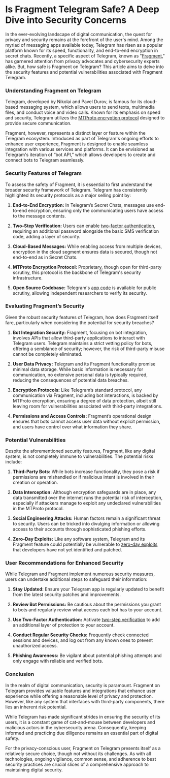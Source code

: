 # Is Fragment Telegram Safe? A Deep Dive into Security Concerns

In the ever-evolving landscape of digital communication, the quest for privacy and security remains at the forefront of the user's mind. Among the myriad of messaging apps available today, Telegram has risen as a popular platform known for its speed, functionality, and end-to-end encryption in secret chats. Recently, a specific aspect of Telegram, known as "[Fragment](https://www.license-token.com/wiki/what-is-fragment-telegram)," has garnered attention from privacy advocates and cybersecurity experts alike. But, how safe is Fragment on Telegram? This article aims to delve into the security features and potential vulnerabilities associated with Fragment Telegram.

### Understanding Fragment on Telegram

Telegram, developed by Nikolai and Pavel Durov, is famous for its cloud-based messaging system, which allows users to send texts, multimedia files, and conduct voice and video calls. Known for its emphasis on speed and security, Telegram utilizes the [MTProto encryption protocol](https://core.telegram.org/mtproto) designed to provide secure communication.

Fragment, however, represents a distinct layer or feature within the Telegram ecosystem. Introduced as part of Telegram's ongoing efforts to enhance user experience, Fragment is designed to enable seamless integration with various services and platforms. It can be envisioned as Telegram's iteration of “bot API,” which allows developers to create and connect bots to Telegram seamlessly.

### Security Features of Telegram

To assess the safety of Fragment, it is essential to first understand the broader security framework of Telegram. Telegram has consistently highlighted its security protocols as a major selling point by:

1. **End-to-End Encryption:** In Telegram’s Secret Chats, messages use end-to-end encryption, ensuring only the communicating users have access to the message contents.

2. **Two-Step Verification:** Users can enable [two-factor authentication](https://telegram.org/blog/sessions-and-2-step-verification), requiring an additional password alongside the basic SMS verification code, adding a layer of security.

3. **Cloud-Based Messages:** While enabling access from multiple devices, encryption in the cloud segment ensures data is secured, though not end-to-end as in Secret Chats.

4. **MTProto Encryption Protocol:** Proprietary, though open for third-party scrutiny, this protocol is the backbone of Telegram's security infrastructure.

5. **Open Source Codebase:** Telegram's [app code](https://telegram.org/faq#q-can-i-see-the-source-code-for-telegram) is available for public scrutiny, allowing independent researchers to verify its security.

### Evaluating Fragment’s Security

Given the robust security features of Telegram, how does Fragment itself fare, particularly when considering the potential for security breaches?

1. **Bot Integration Security:** Fragment, focusing on bot integration, involves APIs that allow third-party applications to interact with Telegram users. Telegram maintains a strict vetting policy for bots, offering a semblance of security; however, the risk of third-party misuse cannot be completely eliminated.

2. **User Data Privacy:** Telegram and its Fragment functionality promise minimal data storage. While basic information is necessary for communication, no extensive personal data is typically required, reducing the consequences of potential data breaches.

3. **Encryption Protocols:** Like Telegram’s standard protocol, any communication via Fragment, including bot interactions, is backed by MTProto encryption, ensuring a degree of data protection, albeit still leaving room for vulnerabilities associated with third-party integrations.

4. **Permissions and Access Controls:** Fragment’s operational design ensures that bots cannot access user data without explicit permission, and users have control over what information they share.

### Potential Vulnerabilities

Despite the aforementioned security features, Fragment, like any digital system, is not completely immune to vulnerabilities. The potential risks include:

1. **Third-Party Bots:** While bots increase functionality, they pose a risk if permissions are mishandled or if malicious intent is involved in their creation or operation.

2. **Data Interception:** Although encryption safeguards are in place, any data transmitted over the internet runs the potential risk of interception, especially if attackers manage to exploit any undeclared vulnerabilities in the MTProto protocol.

3. **Social Engineering Attacks:** Human factors remain a significant threat to security. Users can be tricked into divulging information or allowing access to their accounts through sophisticated phishing efforts.

4. **Zero-Day Exploits:** Like any software system, Telegram and its Fragment feature could potentially be vulnerable to [zero-day exploits](https://en.wikipedia.org/wiki/Zero-day_(computing)) that developers have not yet identified and patched.

### User Recommendations for Enhanced Security

While Telegram and Fragment implement numerous security measures, users can undertake additional steps to safeguard their information:

1. **Stay Updated:** Ensure your Telegram app is regularly updated to benefit from the latest security patches and improvements.

2. **Review Bot Permissions:** Be cautious about the permissions you grant to bots and regularly review what access each bot has to your account.

3. **Use Two-Factor Authentication:** Activate [two-step verification](https://telegram.org/blog/sessions-and-2-step-verification) to add an additional layer of protection to your account.

4. **Conduct Regular Security Checks:** Frequently check connected sessions and devices, and log out from any known ones to prevent unauthorized access.

5. **Phishing Awareness:** Be vigilant about potential phishing attempts and only engage with reliable and verified bots.

### Conclusion

In the realm of digital communication, security is paramount. Fragment on Telegram provides valuable features and integrations that enhance user experience while offering a reasonable level of privacy and protection. However, like any system that interfaces with third-party components, there lies an inherent risk potential.

While Telegram has made significant strides in ensuring the security of its users, it is a constant game of cat-and-mouse between developers and malicious actors in the cybersecurity arena. Consequently, keeping informed and practicing due diligence remains an essential part of digital safety.

For the privacy-conscious user, Fragment on Telegram presents itself as a relatively secure choice, though not without its challenges. As with all technologies, ongoing vigilance, common sense, and adherence to best security practices are crucial slices of a comprehensive approach to maintaining digital security.
